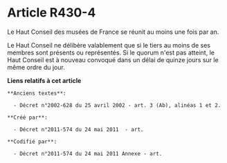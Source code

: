 # Article R430-4

Le Haut Conseil des musées de France se réunit au moins une fois par an.

Le Haut Conseil ne délibère valablement que si le tiers au moins de ses membres sont présents ou représentés. Si le quorum
n'est pas atteint, le Haut Conseil est à nouveau convoqué dans un délai de quinze jours sur le même ordre du jour.

**Liens relatifs à cet article**

	**Anciens textes**:

	  - Décret n°2002-628 du 25 avril 2002 - art. 3 (Ab), alinéas 1 et 2.

	**Créé par**:

	  - Décret n°2011-574 du 24 mai 2011  - art.

	**Codifié par**:

	  - Décret n°2011-574 du 24 mai 2011 Annexe - art.
